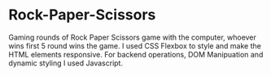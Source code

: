 # Rock-Paper-Scissors
Gaming rounds of Rock Paper Scissors game with the computer, whoever wins first 5 round wins the game.
I used CSS Flexbox to style and make the HTML elements responsive. For backend operations, DOM Manipuation and dynamic styling I used Javascript. 
